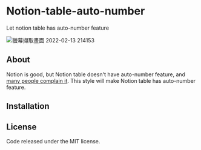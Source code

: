 # Notion-table-auto-number

Let notion table has auto-number feature

![螢幕擷取畫面 2022-02-13 214153](https://user-images.githubusercontent.com/5466631/153756289-a70adb4c-daa8-42d0-a4ab-feab7ce9783d.png)


## About

Notion is good, but Notion table doesn't have auto-number feature, and [many people complain it](https://twitter.com/NotionHQ/status/1149475592019931137). This style will make Notion table has auto-number feature.

## Installation

## License 
Code released under the MIT license.
